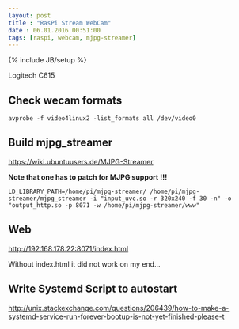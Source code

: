 ```yaml
---
layout: post
title : "RasPi Stream WebCam"
date : 06.01.2016 00:51:00
tags: [raspi, webcam, mjpg-streamer]
---
```

{% include JB/setup %}

Logitech C615

## Check wecam formats
    avprobe -f video4linux2 -list_formats all /dev/video0

## Build mjpg_streamer
https://wiki.ubuntuusers.de/MJPG-Streamer

**Note that one has to patch for MJPG support !!!**

    LD_LIBRARY_PATH=/home/pi/mjpg-streamer/ /home/pi/mjpg-streamer/mjpg_streamer -i "input_uvc.so -r 320x240 -f 30 -n" -o "output_http.so -p 8071 -w /home/pi/mjpg-streamer/www"

## Web
http://192.168.178.22:8071/index.html

Without index.html it did not work on my end...

## Write Systemd Script to autostart
http://unix.stackexchange.com/questions/206439/how-to-make-a-systemd-service-run-forever-bootup-is-not-yet-finished-please-t

